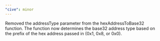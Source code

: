 ```yaml
---
"cive": minor
---
```


Removed the addressType parameter from the hexAddressToBase32 function. The function now determines the base32 address type based on the prefix of the hex address passed in (0x1, 0x8, or 0x0).